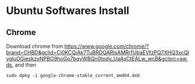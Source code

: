 # Ubuntu Softwares Install

## Chrome
Download chrome from https://www.google.com/chrome/?brand=CHBD&gclid=Cj0KCQiAk7TuBRDQARIsAMRrfUbaEVfzPQ7XHQ3xcQlygluOGieskzvNPBO9hoGp7bqyWBQn0tody_UaAsCtEALw_wcB&gclsrc=aw.ds, and then
```
sudo dpkg -i google-chrome-stable_current_amd64.deb
```


<!--stackedit_data:
eyJoaXN0b3J5IjpbLTQ2NjM1NDgyNl19
-->
<!--stackedit_data:
eyJoaXN0b3J5IjpbLTU4OTU0NDU3Nl19
-->
